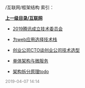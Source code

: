 /互联网/框架结构 索引：


**[上一级目录/互联网](/互联网/index.md)**

- [2019腾讯成立技术委员会](/互联网/框架结构/2019腾讯成立技术委员会.md)

- [为web应用选择技术栈](/互联网/框架结构/为web应用选择技术栈.md)

- [创业公司CTO谈创业公司技术选型](/互联网/框架结构/创业公司CTO谈创业公司技术选型.md)

- [单体架构与微服务](/互联网/框架结构/单体架构与微服务.md)

- [架构拆分原理todo](/互联网/框架结构/架构拆分原理todo.md)


<font size=2 color='grey'> 2019-04-07 14:14 </font>